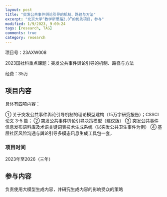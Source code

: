 ```yaml
---
layout: post
title: "突发公共事件舆论引导的机制、路径与方法"
excerpt: "北京大学“教学新思路2.0”的优先项目，参与"
modified: 1/9/2023, 9:00:24
tags: [research, TAG]
comments: true
category: research
---
```




项目号：23AXW008

2023国社科重点课题：突发公共事件舆论引导的机制、路径与方法

经费：35万

## 项目内容

具体有四项内容：

① 关于突发公共事件舆论引导机制的理论模型建构（15万字研究报告）；CSSCI 论文 3-5 篇；
② 突发公共事件舆论引导决策模型（建议版）
③ 突发公共事件信息发布语料库及术语关键词表技术生成系统（以突发公共卫生事件为例）
④ 基层社区风险沟通与舆论引导多模态讯息生成工具包一套，

### 项目时间

2023年至2026（三年）



## 参与内容

负责使用大模型生成内容，并研究生成内容的影响受众的策略
